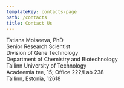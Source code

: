 ```yaml
---
templateKey: contacts-page
path: /contacts
title: Contact Us
---
```

Tatiana Moiseeva, PhD\
Senior Research Scientist\
Division of Gene Technology\
Department of Chemistry and Biotechnology\
Tallinn University of Technology\
Acadeemia tee, 15; Office 222/Lab 238\
​Tallinn, Estonia, 12618